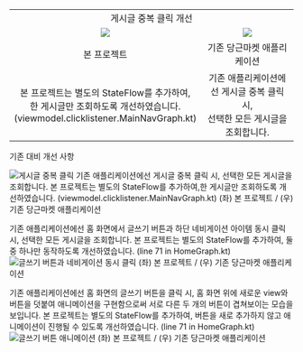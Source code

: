 <table>
  <tr>
    <td colspan="2", align=center>게시글 중복 클릭 개선</td>
  </tr>
  <tr>
    <td width=50%, align=center><image src="https://github.com/user-attachments/assets/24cb458b-ca2b-43bf-965d-8df234e9bcae"></image></td>
    <td width=50%, align=center><image src="https://github.com/user-attachments/assets/c73cffdf-c1da-4dfa-af2e-a7c8268f65dd"></image></td>
  </tr>
  <tr>
    <td align=center>본 프로젝트</td>
    <td align=center>기존 당근마켓 애플리케이션</td>
  </tr>
  <tr>
    <td align=center>본 프로젝트는 별도의 StateFlow를 추가하여,<br>한 게시글만 조회하도록 개선하였습니다. (viewmodel.clicklistener.MainNavGraph.kt)</td>
    <td align=center>기존 애플리케이션에선 게시글 중복 클릭 시,<br>선택한 모든 게시글을 조회합니다.</td>
  </tr>
</table>

기존 대비 개선 사항


![게시글 중복 클릭](https://github.com/user-attachments/assets/11f30405-1f57-4c6b-9b79-a08bdbf4e86f)
기존 애플리케이션에선 게시글 중복 클릭 시, 선택한 모든 게시글을 조회합니다.
본 프로젝트는 별도의 StateFlow를 추가하여,한 게시글만 조회하도록 개선하였습니다. (viewmodel.clicklistener.MainNavGraph.kt)
(좌) 본 프로젝트 / (우) 기존 당근마켓 애플리케이션


기존 애플리케이션에선 홈 화면에서 글쓰기 버튼과 하단 네비게이션 아이템 동시 클릭 시, 선택한 모든 게시글을 조회합니다.
본 프로젝트는 별도의 StateFlow를 추가하여, 둘 중 하나만 동작하도록 개선하였습니다. (line 71 in HomeGraph.kt)
![글쓰기 버튼과 네비게이션 동시 클릭](https://github.com/user-attachments/assets/75fdd030-f18d-4bfc-b1b9-91372be25829)
(좌) 본 프로젝트 / (우) 기존 당근마켓 애플리케이션

기존 애플리케이션에선 홈 화면의 글쓰기 버튼을 클릭 시,
홈 화면 위에 새로운 view와 버튼을 덧붙여 애니메이션을 구현함으로써 서로 다른 두 개의 버튼이 겹쳐보이는 모습을 보입니다.
본 프로젝트는 별도의 StateFlow를 추가하여, 버튼을 새로 추가하지 않고 애니메이션이 진행될 수 있도록 개선하였습니다. (line 71 in HomeGraph.kt)
![글쓰기 버튼 애니메이션](https://github.com/user-attachments/assets/b0062e5c-1194-416e-ad17-a0298007144c)
(좌) 본 프로젝트 / (우) 기존 당근마켓 애플리케이션
